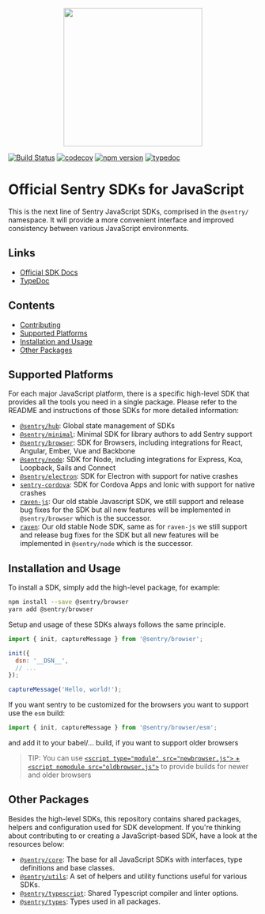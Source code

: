 <p align="center">
  <a href="https://sentry.io" target="_blank" align="center">
    <img src="https://sentry-brand.storage.googleapis.com/sentry-logo-black.png" width="280">
  </a>
  <br />
</p>

[![Build Status](https://travis-ci.com/getsentry/sentry-javascript.svg?branch=master)](https://travis-ci.com/getsentry/sentry-javascript)
[![codecov](https://codecov.io/gh/getsentry/sentry-javascript/branch/master/graph/badge.svg)](https://codecov.io/gh/getsentry/sentry-javascript)
[![npm version](https://img.shields.io/npm/v/@sentry/core.svg)](https://www.npmjs.com/package/@sentry/core)
[![typedoc](https://img.shields.io/badge/docs-typedoc-blue.svg)](http://getsentry.github.io/sentry-javascript/)

# Official Sentry SDKs for JavaScript

This is the next line of Sentry JavaScript SDKs, comprised in the `@sentry/` namespace. It will provide a more
convenient interface and improved consistency between various JavaScript environments.

## Links

- [Official SDK Docs](https://docs.sentry.io/quickstart/)
- [TypeDoc](http://getsentry.github.io/sentry-javascript/)

## Contents

- [Contributing](https://github.com/getsentry/sentry-javascript/blob/master/CONTRIBUTING.md)
- [Supported Platforms](#supported-platforms)
- [Installation and Usage](#installation-and-usage)
- [Other Packages](#other-packages)

## Supported Platforms

For each major JavaScript platform, there is a specific high-level SDK that provides all the tools you need in a single
package. Please refer to the README and instructions of those SDKs for more detailed information:

- [`@sentry/hub`](https://github.com/getsentry/sentry-javascript/tree/master/packages/hub): Global state management of
  SDKs
- [`@sentry/minimal`](https://github.com/getsentry/sentry-javascript/tree/master/packages/minimal): Minimal SDK for
  library authors to add Sentry support
- [`@sentry/browser`](https://github.com/getsentry/sentry-javascript/tree/master/packages/browser): SDK for Browsers,
  including integrations for React, Angular, Ember, Vue and Backbone
- [`@sentry/node`](https://github.com/getsentry/sentry-javascript/tree/master/packages/node): SDK for Node, including
  integrations for Express, Koa, Loopback, Sails and Connect
- [`@sentry/electron`](https://github.com/getsentry/sentry-electron): SDK for Electron with support for native crashes
- [`sentry-cordova`](https://github.com/getsentry/sentry-cordova): SDK for Cordova Apps and Ionic with support for
  native crashes
- [`raven-js`](https://github.com/getsentry/sentry-javascript/tree/master/packages/raven-js): Our old stable Javascript
  SDK, we still support and release bug fixes for the SDK but all new features will be implemented in `@sentry/browser`
  which is the successor.
- [`raven`](https://github.com/getsentry/sentry-javascript/tree/master/packages/raven-node): Our old stable Node SDK,
  same as for `raven-js` we still support and release bug fixes for the SDK but all new features will be implemented in
  `@sentry/node` which is the successor.

## Installation and Usage

To install a SDK, simply add the high-level package, for example:

```sh
npm install --save @sentry/browser
yarn add @sentry/browser
```

Setup and usage of these SDKs always follows the same principle.

```javascript
import { init, captureMessage } from '@sentry/browser';

init({
  dsn: '__DSN__',
  // ...
});

captureMessage('Hello, world!');
```

If you want sentry to be customized for the browsers you want to support use the `esm` build:
```javascript
import { init, captureMessage } from '@sentry/browser/esm';
```

and add it to your babel/... build, if you want to support older browsers

> TIP: You can use [`<script type="module" src="newbrowser.js">` + 
  `<script nomodule src="oldbrowser.js">`](https://developer.mozilla.org/en-US/docs/Web/HTML/Element/script#Module_Fallback)
  to provide builds for newer and older browsers

## Other Packages

Besides the high-level SDKs, this repository contains shared packages, helpers and configuration used for SDK
development. If you're thinking about contributing to or creating a JavaScript-based SDK, have a look at the resources
below:

- [`@sentry/core`](https://github.com/getsentry/sentry-javascript/tree/master/packages/core): The base for all
  JavaScript SDKs with interfaces, type definitions and base classes.
- [`@sentry/utils`](https://github.com/getsentry/sentry-javascript/tree/master/packages/utils): A set of helpers and
  utility functions useful for various SDKs.
- [`@sentry/typescript`](https://github.com/getsentry/sentry-javascript/tree/master/packages/typescript): Shared
  Typescript compiler and linter options.
- [`@sentry/types`](https://github.com/getsentry/sentry-javascript/tree/master/packages/types): Types used in all
  packages.
